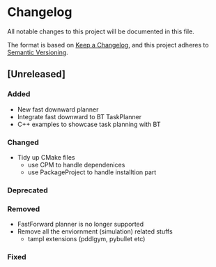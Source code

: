 # Changelog

All notable changes to this project will be documented in this file.

The format is based on [Keep a Changelog](https://keepachangelog.com/en/1.1.0/),
and this project adheres to [Semantic Versioning](https://semver.org/spec/v2.0.0.html).

## [Unreleased]

### Added
- New fast downward planner
- Integrate fast downward to BT TaskPlanner
- C++ examples to showcase task planning with BT

### Changed
- Tidy up CMake files
    - use CPM to handle dependenices
    - use PackageProject to handle installtion part

### Deprecated

### Removed
- FastForward planner is no longer supported
- Remove all the enviornment (simulation) related stuffs
    - tampl extensions (pddlgym, pybullet etc)

### Fixed
